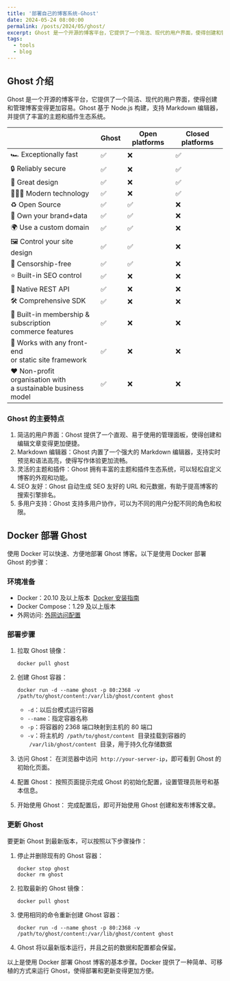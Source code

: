 ```yaml
---
title: '部署自己的博客系统-Ghost'
date: 2024-05-24 08:00:00
permalink: /posts/2024/05/ghost/
excerpt: Ghost 是一个开源的博客平台，它提供了一个简洁、现代的用户界面，使得创建和管理博客变得更加容易。Ghost 基于 Node.js 构建，支持 Markdown 编辑器，并提供了丰富的主题和插件生态系统。
tags:
  - tools
  - blog
---
```


## Ghost 介绍

Ghost 是一个开源的博客平台，它提供了一个简洁、现代的用户界面，使得创建和管理博客变得更加容易。Ghost 基于 Node.js 构建，支持 Markdown 编辑器，并提供了丰富的主题和插件生态系统。

|                                                                  | Ghost | Open platforms | Closed platforms |
| ---------------------------------------------------------------- | ----- | -------------- | ---------------- |
| 🏎 Exceptionally fast                                             | ✅    | ❌             | ✅               |
| 🔒 Reliably secure                                               | ✅    | ❌             | ✅               |
| 🎨 Great design                                                  | ✅    | ❌             | ✅               |
| 👩🏼‍🚀 Modern technology                                             | ✅    | ❌             | ✅               |
| ♻️ Open Source                                                   | ✅    | ✅             | ❌               |
| 🏰 Own your brand+data                                           | ✅    | ✅             | ❌               |
| 🌍 Use a custom domain                                           | ✅    | ✅             | ❌               |
| 🖼 Control your site design                                       | ✅    | ✅             | ❌               |
| 🌱 Censorship-free                                               | ✅    | ✅             | ❌               |
| ⭐️ Built-in SEO control                                         | ✅    | ❌             | ❌               |
| 🚀 Native REST API                                               | ✅    | ❌             | ❌               |
| 🛠 Comprehensive SDK                                              | ✅    | ❌             | ❌               |
| 🛒 Built-in membership & subscription <br>commerce features      | ✅    | ❌             | ❌               |
| 🤝 Works with any front-end <br>or static site framework         | ✅    | ❌             | ❌               |
| ❤️ Non-profit organisation with <br>a sustainable business model | ✅    | ❌             | ❌               |

### Ghost 的主要特点

1. 简洁的用户界面：Ghost 提供了一个直观、易于使用的管理面板，使得创建和编辑文章变得更加便捷。
2. Markdown 编辑器：Ghost 内置了一个强大的 Markdown 编辑器，支持实时预览和语法高亮，使得写作体验更加流畅。
3. 灵活的主题和插件：Ghost 拥有丰富的主题和插件生态系统，可以轻松自定义博客的外观和功能。
4. SEO 友好：Ghost 自动生成 SEO 友好的 URL 和元数据，有助于提高博客的搜索引擎排名。
5. 多用户支持：Ghost 支持多用户协作，可以为不同的用户分配不同的角色和权限。

## Docker 部署 Ghost

使用 Docker 可以快速、方便地部署 Ghost 博客。以下是使用 Docker 部署 Ghost 的步骤：

### 环境准备

- Docker：20.10 及以上版本  [Docker 安装指南](https://selfhost.vip/ghost/docker)
- Docker Compose：1.29 及以上版本
- 外网访问: [外网访问配置](https://selfhost.vip/network)

### 部署步骤

1. 拉取 Ghost 镜像：

   ```
   docker pull ghost
   ```

2. 创建 Ghost 容器：

   ```
   docker run -d --name ghost -p 80:2368 -v /path/to/ghost/content:/var/lib/ghost/content ghost
   ```

   - `-d`：以后台模式运行容器
   - `--name`：指定容器名称
   - `-p`：将容器的 2368 端口映射到主机的 80 端口
   - `-v`：将主机的  `/path/to/ghost/content`  目录挂载到容器的  `/var/lib/ghost/content`  目录，用于持久化存储数据

3. 访问 Ghost：
   在浏览器中访问  `http://your-server-ip`，即可看到 Ghost 的初始化页面。
4. 配置 Ghost：
   按照页面提示完成 Ghost 的初始化配置，设置管理员账号和基本信息。
5. 开始使用 Ghost：
   完成配置后，即可开始使用 Ghost 创建和发布博客文章。

### 更新 Ghost

要更新 Ghost 到最新版本，可以按照以下步骤操作：

1. 停止并删除现有的 Ghost 容器：

   ```
   docker stop ghost
   docker rm ghost
   ```

2. 拉取最新的 Ghost 镜像：

   ```
   docker pull ghost
   ```

3. 使用相同的命令重新创建 Ghost 容器：

   ```
   docker run -d --name ghost -p 80:2368 -v /path/to/ghost/content:/var/lib/ghost/content ghost
   ```

4. Ghost 将以最新版本运行，并且之前的数据和配置都会保留。

以上是使用 Docker 部署 Ghost 博客的基本步骤。Docker 提供了一种简单、可移植的方式来运行 Ghost，使得部署和更新变得更加方便。
